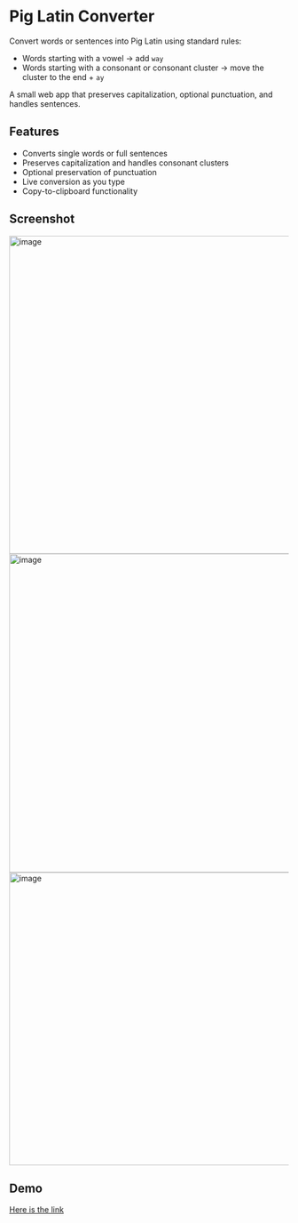 # Pig Latin Converter

Convert words or sentences into Pig Latin using standard rules:
- Words starting with a vowel → add `way`
- Words starting with a consonant or consonant cluster → move the cluster to the end + `ay`

A small web app that preserves capitalization, optional punctuation, and handles sentences.

##  Features

- Converts single words or full sentences  
- Preserves capitalization and handles consonant clusters  
- Optional preservation of punctuation  
- Live conversion as you type  
- Copy-to-clipboard functionality

## Screenshot
<img width="692" height="572" alt="image" src="https://github.com/user-attachments/assets/604398f8-4fdf-4d35-8374-7ea67bb96a91" />
<img width="680" height="573" alt="image" src="https://github.com/user-attachments/assets/5db9b968-6070-47f7-a1be-ce6ef4385e8e" />
<img width="651" height="527" alt="image" src="https://github.com/user-attachments/assets/2e378bda-338d-4f9d-a067-414ff0e911ab" />

##  Demo

[Here is the link](https://drive.google.com/file/d/1abkBTE7uDd6minUfvCAl4u9uU03Bl-Eb/view?usp=sharing)

